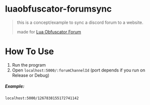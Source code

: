# luaobfuscator-forumsync

> this is a concept/example to sync a discord forum to a website.
> 
> made for [Lua Obfuscator Forum](https://luaobfuscator.com/forum/)

# How To Use

1. Run the program
2. Open <code>localhost:5000/:forumChannelId</code> (port depends if you run on Release or Debug)

##### Example:
<code>localhost:5000/1267838155172741142</code>